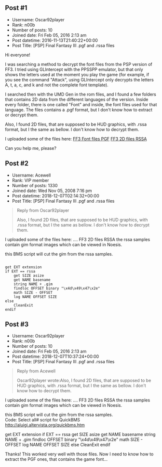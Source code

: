 ## Post #1
- Username: Oscar92player
- Rank: n00b
- Number of posts: 10
- Joined date: Fri Feb 05, 2016 2:13 am
- Post datetime: 2016-11-13T21:40:22+00:00
- Post Title: [PSP] Final Fantasy III .pgf and .rssa files

Hi everyone!

I was searching a method to decrypt the font files from the PSP version of FF3. I tried using GLIntercept with the PPSSPP emulator, but that only shows the letters used at the moment you play the game (for example, if you see the command "Attack", using GLIntercept only decrypts the letters A, t, a, c, and k and not the complete font template).

I searched then with the UMD Gen in the rom files, and I found a few folders that contains 2D data from the different languages of the version. Inside every folder, there is one called "Font" and inside, the font files used for that language. The files contains a .pgf format, but I don't know how to extract or decrypt them.

Also, I found 2D files, that are supposed to be HUD graphics, with .rssa format, but I the same as bellow. I don't know how to decrypt them.

I uploaded some of the files here:
[FF3 Font files PGF](https://mega.nz/#!MRMFGaKb!CXGR6OSHnNrw_33zxhhQRTxW8urTMJKEbh_Lu2V68Jw)
[FF3 2D files RSSA](https://mega.nz/#!cMUxDRIZ!kasUtgA6dqgnVZdbSMKZyv6ckO7NvPJS520L4YZhP2o)

Can you help me, please?
## Post #2
- Username: Acewell
- Rank: VIP member
- Number of posts: 1330
- Joined date: Wed Nov 05, 2008 7:16 pm
- Post datetime: 2018-12-07T02:14:32+00:00
- Post Title: [PSP] Final Fantasy III .pgf and .rssa files

> Reply from Oscar92player
>
> Also, I found 2D files, that are supposed to be HUD graphics, with .rssa format, but I the same as bellow. I don't know how to decrypt them.

I uploaded some of the files here:
....
FF3 2D files RSSA
the rssa samples contain gim format images which can be viewed in Noesis.   

this BMS script will cut the gim from the rssa samples.  

```

get EXT extension
if EXT == rssa
    get SIZE asize
    get NAME basename
    string NAME + .gim
    findloc OFFSET binary "\x4d\x49\x47\x2e"
    math SIZE - OFFSET
    log NAME OFFSET SIZE
else
    CleanExit
endif
```
## Post #3
- Username: Oscar92player
- Rank: n00b
- Number of posts: 10
- Joined date: Fri Feb 05, 2016 2:13 am
- Post datetime: 2018-12-07T10:37:24+00:00
- Post Title: [PSP] Final Fantasy III .pgf and .rssa files

> Reply from Acewell
>
> Oscar92player wrote:Also, I found 2D files, that are supposed to be HUD graphics, with .rssa format, but I the same as bellow. I don't know how to decrypt them.

I uploaded some of the files here:
....
FF3 2D files RSSA
the rssa samples contain gim format images which can be viewed in Noesis.   

this BMS script will cut the gim from the rssa samples.  
Code: Select all# script for QuickBMS http://aluigi.altervista.org/quickbms.htm

get EXT extension
if EXT == rssa
    get SIZE asize
    get NAME basename
    string NAME + .gim
    findloc OFFSET binary "\x4d\x49\x47\x2e"
    math SIZE - OFFSET
    log NAME OFFSET SIZE
else
    CleanExit
endif

Thanks! This worked very well with those files. Now I need to know how to extract the PGF ones, that contains the game font...
